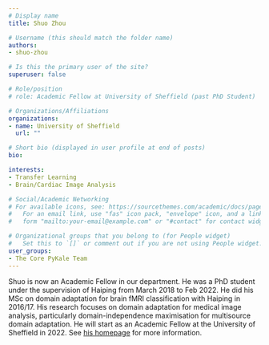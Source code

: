 ```yaml
---
# Display name
title: Shuo Zhou

# Username (this should match the folder name)
authors:
- shuo-zhou

# Is this the primary user of the site?
superuser: false

# Role/position
# role: Academic Fellow at University of Sheffield (past PhD Student) 

# Organizations/Affiliations
organizations:
- name: University of Sheffield
  url: ""

# Short bio (displayed in user profile at end of posts)
bio: 

interests:
- Transfer Learning
- Brain/Cardiac Image Analysis

# Social/Academic Networking
# For available icons, see: https://sourcethemes.com/academic/docs/page-builder/#icons
#   For an email link, use "fas" icon pack, "envelope" icon, and a link in the
#   form "mailto:your-email@example.com" or "#contact" for contact widget.

# Organizational groups that you belong to (for People widget)
#   Set this to `[]` or comment out if you are not using People widget.
user_groups:
- The Core PyKale Team
---
```


Shuo is now an Academic Fellow in our department. He was a PhD student under the supervision of Haiping from March 2018 to Feb 2022. He did his MSc on domain adaptation for brain fMRI classification with Haiping in 2016/17. His research focuses on domain adaptation for medical image analysis, particularly domain-independence maximisation for multisource domain adaptation. He will start as an Academic Fellow at the University of Sheffield in 2022. See [his homepage](https://sz144.github.io/) for more information.
